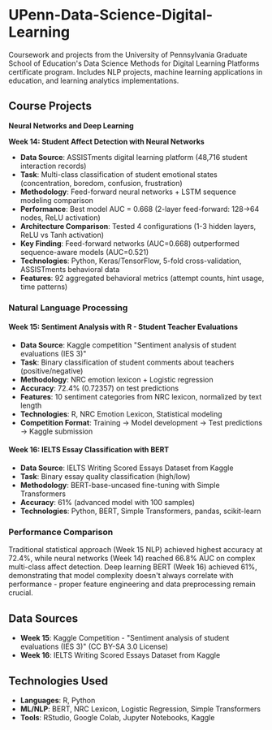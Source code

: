 # UPenn-Data-Science-Digital-Learning
Coursework and projects from the University of Pennsylvania Graduate School of Education's Data Science Methods for Digital Learning Platforms certificate program. Includes NLP projects, machine learning applications in education, and learning analytics implementations.

## Course Projects

**Neural Networks and Deep Learning**

**Week 14: Student Affect Detection with Neural Networks**
* **Data Source**: ASSISTments digital learning platform (48,716 student interaction records)
* **Task**: Multi-class classification of student emotional states (concentration, boredom, confusion, frustration)
* **Methodology**: Feed-forward neural networks + LSTM sequence modeling comparison
* **Performance**: Best model AUC = 0.668 (2-layer feed-forward: 128→64 nodes, ReLU activation)
* **Architecture Comparison**: Tested 4 configurations (1-3 hidden layers, ReLU vs Tanh activation)
* **Key Finding**: Feed-forward networks (AUC=0.668) outperformed sequence-aware models (AUC=0.521)
* **Technologies**: Python, Keras/TensorFlow, 5-fold cross-validation, ASSISTments behavioral data
* **Features**: 92 aggregated behavioral metrics (attempt counts, hint usage, time patterns)

### Natural Language Processing

#### Week 15: Sentiment Analysis with R - Student Teacher Evaluations
- **Data Source**: Kaggle competition "Sentiment analysis of student evaluations (IES 3)"
- **Task**: Binary classification of student comments about teachers (positive/negative)
- **Methodology**: NRC emotion lexicon + Logistic regression
- **Accuracy**: 72.4% (0.72357) on test predictions
- **Features**: 10 sentiment categories from NRC lexicon, normalized by text length
- **Technologies**: R, NRC Emotion Lexicon, Statistical modeling
- **Competition Format**: Training → Model development → Test predictions → Kaggle submission

#### Week 16: IELTS Essay Classification with BERT
- **Data Source**: IELTS Writing Scored Essays Dataset from Kaggle
- **Task**: Binary essay quality classification (high/low)
- **Methodology**: BERT-base-uncased fine-tuning with Simple Transformers
- **Accuracy**: 61% (advanced model with 100 samples)
- **Technologies**: Python, BERT, Simple Transformers, pandas, scikit-learn

### Performance Comparison
Traditional statistical approach (Week 15 NLP) achieved highest accuracy at 72.4%, while neural networks (Week 14) reached 66.8% AUC on complex multi-class affect detection. Deep learning BERT (Week 16) achieved 61%, demonstrating that model complexity doesn't always correlate with performance - proper feature engineering and data preprocessing remain crucial.

## Data Sources
- **Week 15**: Kaggle Competition - "Sentiment analysis of student evaluations (IES 3)" (CC BY-SA 3.0 License)
- **Week 16**: IELTS Writing Scored Essays Dataset from Kaggle

## Technologies Used
- **Languages**: R, Python
- **ML/NLP**: BERT, NRC Lexicon, Logistic Regression, Simple Transformers
- **Tools**: RStudio, Google Colab, Jupyter Notebooks, Kaggle
